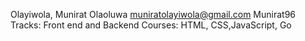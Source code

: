 Olayiwola, Munirat Olaoluwa
muniratolayiwola@gmail.com
Munirat96
Tracks: Front end and Backend
Courses: HTML, CSS,JavaScript, Go
